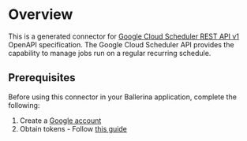 # Overview
This is a generated connector for [Google Cloud Scheduler REST API v1](https://cloud.google.com/scheduler/docs/reference/rest) OpenAPI specification.
The Google Cloud Scheduler API provides the capability to manage jobs run on a regular recurring schedule.

## Prerequisites
Before using this connector in your Ballerina application, complete the following:
1. Create a [Google account](https://accounts.google.com/signup)
2. Obtain tokens - Follow [this guide](https://developers.google.com/identity/protocols/oauth2)
